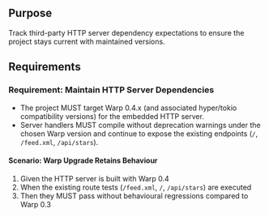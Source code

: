 ## Purpose
Track third-party HTTP server dependency expectations to ensure the project stays current with maintained versions.
## Requirements
### Requirement: Maintain HTTP Server Dependencies
- The project MUST target Warp 0.4.x (and associated hyper/tokio compatibility versions) for the embedded HTTP server.
- Server handlers MUST compile without deprecation warnings under the chosen Warp version and continue to expose the existing endpoints (`/`, `/feed.xml`, `/api/stars`).

#### Scenario: Warp Upgrade Retains Behaviour
1. Given the HTTP server is built with Warp 0.4
2. When the existing route tests (`/feed.xml`, `/`, `/api/stars`) are executed
3. Then they MUST pass without behavioural regressions compared to Warp 0.3

